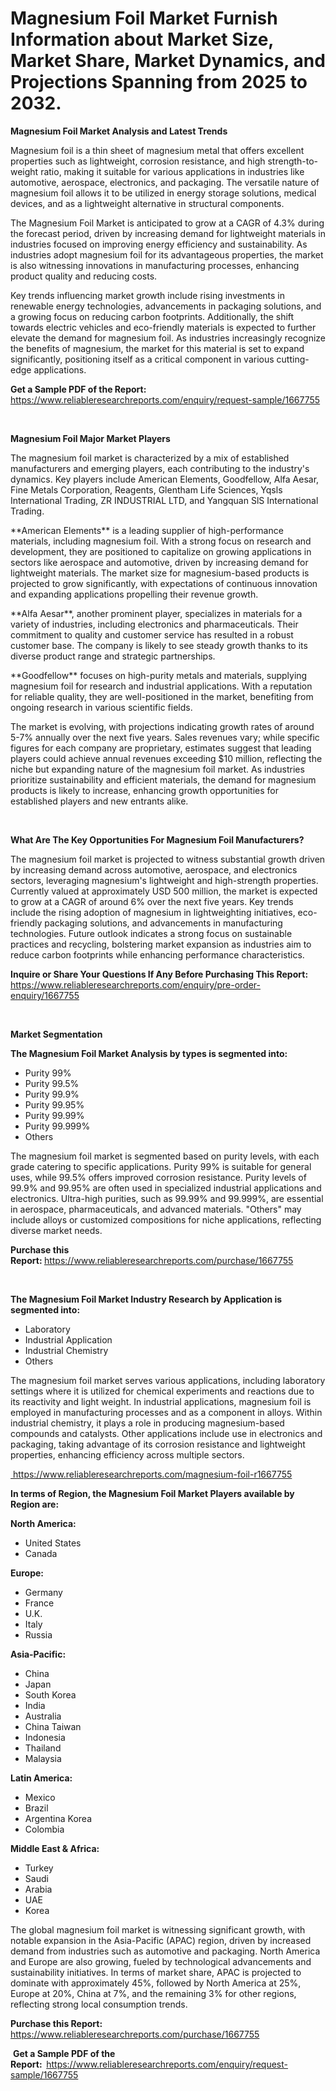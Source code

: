 <p><h1>Magnesium Foil Market Furnish Information about Market Size, Market Share, Market Dynamics, and Projections Spanning from 2025 to 2032.</h1></p><p><strong>Magnesium Foil Market Analysis and Latest Trends</strong></p>
<p><p>Magnesium foil is a thin sheet of magnesium metal that offers excellent properties such as lightweight, corrosion resistance, and high strength-to-weight ratio, making it suitable for various applications in industries like automotive, aerospace, electronics, and packaging. The versatile nature of magnesium foil allows it to be utilized in energy storage solutions, medical devices, and as a lightweight alternative in structural components.</p><p>The Magnesium Foil Market is anticipated to grow at a CAGR of 4.3% during the forecast period, driven by increasing demand for lightweight materials in industries focused on improving energy efficiency and sustainability. As industries adopt magnesium foil for its advantageous properties, the market is also witnessing innovations in manufacturing processes, enhancing product quality and reducing costs. </p><p>Key trends influencing market growth include rising investments in renewable energy technologies, advancements in packaging solutions, and a growing focus on reducing carbon footprints. Additionally, the shift towards electric vehicles and eco-friendly materials is expected to further elevate the demand for magnesium foil. As industries increasingly recognize the benefits of magnesium, the market for this material is set to expand significantly, positioning itself as a critical component in various cutting-edge applications.</p></p>
<p><strong>Get a Sample PDF of the Report:&nbsp;</strong> <a href="https://www.reliableresearchreports.com/enquiry/request-sample/1667755?utm_campaign=3386&utm_medium=2&utm_source=Github&utm_content=ia&utm_term=18042025&utm_id=magnesium-foil">https://www.reliableresearchreports.com/enquiry/request-sample/1667755</a></p>
<p>&nbsp;</p>
<p><strong>Magnesium Foil Major Market Players</strong></p>
<p><p>The magnesium foil market is characterized by a mix of established manufacturers and emerging players, each contributing to the industry's dynamics. Key players include American Elements, Goodfellow, Alfa Aesar, Fine Metals Corporation, Reagents, Glentham Life Sciences, Yqsls International Trading, ZR INDUSTRIAL LTD, and Yangquan SlS International Trading.</p><p>**American Elements** is a leading supplier of high-performance materials, including magnesium foil. With a strong focus on research and development, they are positioned to capitalize on growing applications in sectors like aerospace and automotive, driven by increasing demand for lightweight materials. The market size for magnesium-based products is projected to grow significantly, with expectations of continuous innovation and expanding applications propelling their revenue growth.</p><p>**Alfa Aesar**, another prominent player, specializes in materials for a variety of industries, including electronics and pharmaceuticals. Their commitment to quality and customer service has resulted in a robust customer base. The company is likely to see steady growth thanks to its diverse product range and strategic partnerships.</p><p>**Goodfellow** focuses on high-purity metals and materials, supplying magnesium foil for research and industrial applications. With a reputation for reliable quality, they are well-positioned in the market, benefiting from ongoing research in various scientific fields.</p><p>The market is evolving, with projections indicating growth rates of around 5-7% annually over the next five years. Sales revenues vary; while specific figures for each company are proprietary, estimates suggest that leading players could achieve annual revenues exceeding $10 million, reflecting the niche but expanding nature of the magnesium foil market. As industries prioritize sustainability and efficient materials, the demand for magnesium products is likely to increase, enhancing growth opportunities for established players and new entrants alike.</p></p>
<p>&nbsp;</p>
<p><strong>What Are The Key Opportunities For Magnesium Foil Manufacturers?</strong></p>
<p><p>The magnesium foil market is projected to witness substantial growth driven by increasing demand across automotive, aerospace, and electronics sectors, leveraging magnesium's lightweight and high-strength properties. Currently valued at approximately USD 500 million, the market is expected to grow at a CAGR of around 6% over the next five years. Key trends include the rising adoption of magnesium in lightweighting initiatives, eco-friendly packaging solutions, and advancements in manufacturing technologies. Future outlook indicates a strong focus on sustainable practices and recycling, bolstering market expansion as industries aim to reduce carbon footprints while enhancing performance characteristics.</p></p>
<p><strong>Inquire or Share Your Questions If Any Before Purchasing This Report:</strong> <a href="https://www.reliableresearchreports.com/enquiry/pre-order-enquiry/1667755?utm_campaign=3386&utm_medium=2&utm_source=Github&utm_content=ia&utm_term=18042025&utm_id=magnesium-foil">https://www.reliableresearchreports.com/enquiry/pre-order-enquiry/1667755</a></p>
<p>&nbsp;</p>
<p><strong>Market Segmentation</strong></p>
<p><strong>The Magnesium Foil Market Analysis by types is segmented into:</strong></p>
<p><ul><li>Purity 99%</li><li>Purity 99.5%</li><li>Purity 99.9%</li><li>Purity 99.95%</li><li>Purity 99.99%</li><li>Purity 99.999%</li><li>Others</li></ul></p>
<p><p>The magnesium foil market is segmented based on purity levels, with each grade catering to specific applications. Purity 99% is suitable for general uses, while 99.5% offers improved corrosion resistance. Purity levels of 99.9% and 99.95% are often used in specialized industrial applications and electronics. Ultra-high purities, such as 99.99% and 99.999%, are essential in aerospace, pharmaceuticals, and advanced materials. "Others" may include alloys or customized compositions for niche applications, reflecting diverse market needs.</p></p>
<p><strong>Purchase this Report:&nbsp;</strong><a href="https://www.reliableresearchreports.com/purchase/1667755?utm_campaign=3386&utm_medium=2&utm_source=Github&utm_content=ia&utm_term=18042025&utm_id=magnesium-foil">https://www.reliableresearchreports.com/purchase/1667755</a></p>
<p>&nbsp;</p>
<p><strong>The Magnesium Foil Market Industry Research by Application is segmented into:</strong></p>
<p><ul><li>Laboratory</li><li>Industrial Application</li><li>Industrial Chemistry</li><li>Others</li></ul></p>
<p><p>The magnesium foil market serves various applications, including laboratory settings where it is utilized for chemical experiments and reactions due to its reactivity and light weight. In industrial applications, magnesium foil is employed in manufacturing processes and as a component in alloys. Within industrial chemistry, it plays a role in producing magnesium-based compounds and catalysts. Other applications include use in electronics and packaging, taking advantage of its corrosion resistance and lightweight properties, enhancing efficiency across multiple sectors.</p></p>
<p><a href="https://www.reliableresearchreports.com/magnesium-foil-r1667755?utm_campaign=3386&utm_medium=2&utm_source=Github&utm_content=ia&utm_term=18042025&utm_id=magnesium-foil">&nbsp;https://www.reliableresearchreports.com/magnesium-foil-r1667755</a></p>
<p><strong>In terms of Region, the Magnesium Foil Market Players available by Region are:</strong></p>
<p>
    <p> <strong> North America: </strong>
        <ul>
            <li>United States</li>
            <li>Canada</li>
        </ul>
        </p> 
    <p> <strong> Europe: </strong>
        <ul>
            <li>Germany</li>
            <li>France</li>
            <li>U.K.</li>
            <li>Italy</li>
            <li>Russia</li>
        </ul>
        </p> 
    <p> <strong> Asia-Pacific: </strong>
        <ul>
            <li>China</li>
            <li>Japan</li>
            <li>South Korea</li>
            <li>India</li>
            <li>Australia</li>
            <li>China Taiwan</li>
            <li>Indonesia</li>
            <li>Thailand</li>
            <li>Malaysia</li>
        </ul>
        </p> 
    <p> <strong> Latin America: </strong>
        <ul>
            <li>Mexico</li>
            <li>Brazil</li>
            <li>Argentina Korea</li>
            <li>Colombia</li>
        </ul>
        </p> 
    <p> <strong> Middle East & Africa: </strong>
        <ul>
            <li>Turkey</li>
            <li>Saudi</li>
            <li>Arabia</li>
            <li>UAE</li>
            <li>Korea</li>
        </ul>
    </p>
    </p>
<p><p>The global magnesium foil market is witnessing significant growth, with notable expansion in the Asia-Pacific (APAC) region, driven by increased demand from industries such as automotive and packaging. North America and Europe are also growing, fueled by technological advancements and sustainability initiatives. In terms of market share, APAC is projected to dominate with approximately 45%, followed by North America at 25%, Europe at 20%, China at 7%, and the remaining 3% for other regions, reflecting strong local consumption trends.</p></p>
<p><strong>Purchase this Report: </strong><a href="https://www.reliableresearchreports.com/purchase/1667755?utm_campaign=3386&utm_medium=2&utm_source=Github&utm_content=ia&utm_term=18042025&utm_id=magnesium-foil">https://www.reliableresearchreports.com/purchase/1667755</a></p>
<p>&nbsp;<strong>Get a Sample PDF of the Report:&nbsp;&nbsp;</strong><a href="https://www.reliableresearchreports.com/enquiry/request-sample/1667755?utm_campaign=3386&utm_medium=2&utm_source=Github&utm_content=ia&utm_term=18042025&utm_id=magnesium-foil">https://www.reliableresearchreports.com/enquiry/request-sample/1667755</a></p>
<p><strong></strong></p>
<p><p></p><p></p><p></p></p>